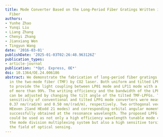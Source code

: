 ```yaml
---
title: Mode Converter Based on the Long-Period Fiber Gratings Written in the Two-Mode
  Fiber
authors:
- Yunhe Zhao
- Yunqi Liu
- Liang Zhang
- Chenyi Zhang
- Jianxiang Wen
- Tingyun Wang
date: '2016-03-01'
publishDate: '2025-01-03T02:26:48.963126Z'
publication_types:
- article-journal
publication: '*Opt. Express, OE*'
doi: 10.1364/OE.24.006186
abstract: We demonstrate the fabrication of long-period fiber gratings (LPFGs) written
  in the two-mode fiber (TMF) by CO2 laser. Both uniform and tilted LPFGs were fabricated
  to provide the light coupling between LP01 mode and LP11 mode with a coupling efficiency
  of more than 99%. The writing efficiency and the bandwidth of the LPFG mode converter
  can be adjusted by changing the tilt angle of the tilted TMF-LPFGs. The torsion
  sensitivity of conventional and tilted LPFG mode converters were measured to be
  0.37 nm/(rad/m) and 0.50 nm/(rad/m), respectively. Two orthogonal vector modes (the
  HEeven 21and HEodd 21 modes) and corresponding orbital angular momentum state were
  successfully obtained at the resonance wavelength. The proposed LPFG mode converter
  could be used as not only a high efficiency wavelength tunable mode converter in
  the mode division multiplexing system but also a high sensitive torsion sensor in
  the field of optical sensing.
---
```

